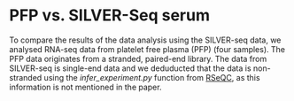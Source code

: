 # PFP vs. SILVER-Seq serum

To compare the results of the data analysis using the SILVER-seq data, we analysed RNA-seq data from platelet free plasma (PFP) (four samples). The PFP data originates from a stranded, paired-end library. The data from SILVER-seq is single-end data and we deduducted that the data is non-stranded using the *infer_experiment.py* function from [RSeQC](http://rseqc.sourceforge.net/), as this information is not mentioned in the paper.
